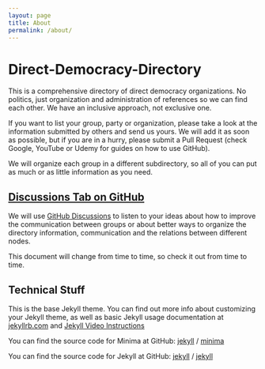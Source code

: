 ```yaml
---
layout: page
title: About
permalink: /about/
---
```


# Direct-Democracy-Directory

This is a comprehensive directory of direct democracy organizations. No politics, just organization and administration of references so we can find each other. We have an inclusive approach, not exclusive one.

If you want to list your group, party or organization, please take a look at the information submitted by others and send us yours. We will add it as soon as possible, but if you are in a hurry, please submit a Pull Request (check Google, YouTube or Udemy for guides on how to use GitHub).

We will organize each group in a different subdirectory, so all of you can put as much or as little information as you need.

## [Discussions Tab on GitHub](https://github.com/Tonterias/Direct-Democracy-Directory/discussions)

We will use [GitHub Discussions](https://github.com/Tonterias/Direct-Democracy-Directory/discussions) to listen to your ideas about how to improve the communication between groups or about better ways to organize the directory information, communication and the relations between different nodes.

This document will change from time to time, so check it out from time to time.

## Technical Stuff

This is the base Jekyll theme. You can find out more info about customizing your Jekyll theme, as well as basic Jekyll usage documentation at [jekyllrb.com](https://jekyllrb.com/) and [Jekyll Video Instructions](https://jekyllrb.com/tutorials/video-walkthroughs/)

You can find the source code for Minima at GitHub:
[jekyll][jekyll-organization] /
[minima](https://github.com/jekyll/minima)

You can find the source code for Jekyll at GitHub:
[jekyll][jekyll-organization] /
[jekyll](https://github.com/jekyll/jekyll)


[jekyll-organization]: https://github.com/jekyll
